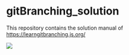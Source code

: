 # gitBranching_solution
This repository contains the solution manual of https://learngitbranching.js.org/

![](https://i2.wp.com/digitalvarys.com/wp-content/uploads/2019/06/GIT-Branchand-its-Operations.png?fit=1921%2C1057&ssl=1)

